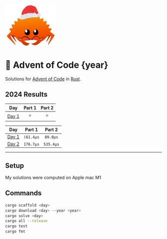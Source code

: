 <img src="./.assets/christmas_ferris.png" width="164" alt="logo of ferris crab with christmas hat">

# 🎄 Advent of Code {year}

Solutions for [Advent of Code](https://adventofcode.com/) in [Rust](https://www.rust-lang.org/).

<!--- advent_readme_stars table --->
## 2024 Results

| Day | Part 1 | Part 2 |
| :---: | :---: | :---: |
| [Day 1](https://adventofcode.com/2024/day/1) | ⭐ | ⭐ |
<!--- benchmarking table --->
| Day | Part 1 | Part 2 |
| :---: | :---: | :---: |
| [Day 1](./src/bin/01.rs) | `(61.4µs` | `89.0µs` |
| [Day 2](./src/bin/01.rs) | `176.7µs` | `535.4µs` |

---

## Setup

My solutions were computed on Apple mac M1

## Commands

```sh
cargo scaffold <day>
cargo download <day> --year <year>
cargo solve <day>
cargo all --release
cargo test
cargo fmt
```
